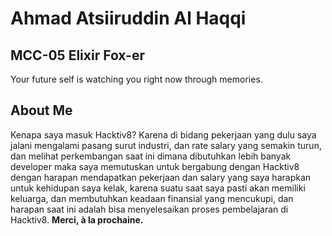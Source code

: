 # **Ahmad Atsiiruddin Al Haqqi**

## **MCC-05 Elixir Fox-er**
Your future self is watching you right now through memories.

## **About Me**
Kenapa saya masuk Hacktiv8? Karena di bidang pekerjaan yang dulu saya jalani mengalami pasang surut industri, dan rate salary yang semakin turun, dan melihat perkembangan saat ini dimana dibutuhkan lebih banyak developer maka saya memutuskan untuk bergabung dengan Hacktiv8 dengan harapan mendapatkan pekerjaan dan salary yang saya harapkan untuk kehidupan saya kelak, karena suatu saat saya pasti akan memiliki keluarga, dan membutuhkan keadaan finansial yang mencukupi, dan harapan saat ini adalah bisa menyelesaikan proses pembelajaran di Hacktiv8. __Merci, à la prochaine.__
